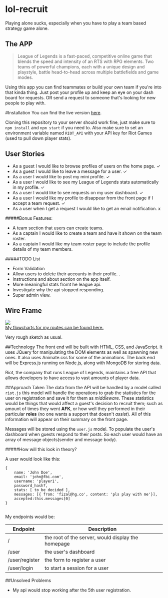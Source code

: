 # lol-recruit


Playing alone sucks, especially when you have to play a team based strategy game alone.  

## The APP

> League of Legends is a fast-paced, competitive online game that blends  the speed and intensity of an RTS with RPG elements. Two teams of powerful champions, each with a unique design and playstyle, battle head-to-head across multiple battlefields and game modes.  

Using this app you can find teammates or build your own team if you're into that kinda thing. Just post your profile up and keep an eye on your dash board for requests. OR send a request to someone that's looking for new people to play with. 

#Installation
You can find the live version [here](https://lol-recruit.herokuapp.com/). 

Cloning this repository to your server should work fine, just make sure to ```npm install``` and ```npm start``` if you need to. Also make sure to set an environment variable named ```RIOT_API``` with your API key for Riot Games (used to pull down player stats).  

## User Stories
* As a guest I would like to browse profiles of users on the home page. ✓
* As a guest I would like to leave a message for a user. ✓
* As a user I would like to post my mini profile. ✓
* As a user I would like to see my League of Legends stats automatically  in my profile. ✓
* As a user I would like to see requests on my user dashboard. ✓
* As a user I would like my profile to disappear from the front page if I accept a team request. ✓
* As a user when I get a request I would like to get an email notification. x

#####Bonus Features:

* A team section that users can create teams.  
* As a captain I would like to create a team and have it shown on the team roster. 
* As a captain I would like my team roster page to include the profile details of my team members.

#####TODO List

* Form Validation
* Allow users to delete their accounts in their profile. .
* Instructions and about section on the app itself. 
* More meaningful stats fromt he league api.
* Investigate why the api stopped responding. 
* Super admin view. 



## Wire Frame
![](http://i.imgur.com/eho5n5H.jpg)
<br>
[My flowcharts for my routes can be found here.](http://imgur.com/a/uNXkQ)

 Very rough sketch as usual.  
 
##Technology
The front end will be built with HTML, CSS, and JavaScript. It uses JQuery for manipulating the DOM elements as well as spawning new ones. It also uses Animate.css for some of the animations. The back end will be Express.js running on Node.js, along with MongoDB for storing data. 

Riot, the company that runs League of Legends, maintains a free API that allows developers to have access to vast amounts of player data. 


##Approach Taken
The data from the API will be handled by a model called ```riot.js``` this model will handle the operations to grab the statistics for the user on registration and save it for them as *middleware*. These statistics would be things that would affect a guest's decision to recruit them; such as amount of times they went **AFK**, or how well they performed in their particular **roles** (no one wants a support that doesn't *assist*). All of this information will appear on their summary on the front page. 

Messages will be stored using the ```user.js``` model. To populate the user's dashboard when guests respond to their posts. So each user would have an array of message objects(sender and message body).  

#####How will this look in theory?

A user would look like this:

```
{
	name: 'John Doe',
	email: 'john@fbi.com',
	username: 'player1',
	password_hash?,
	stats: [ to be decided ],
	messages: [{ from: 'fizal@hg.co', content: 'pls play with me'}],
	accepted:this.messages[0]	
}


```

My endpoints would be: 

|Endpoint|Description|   
|---|---|
|/|the root of the server, would display the homepage|   
|/user|the user's dashboard|   
|/user/register|the form to register a user |
|/user/login|to start a session for a user|


##Unsolved Problems

* My api would stop working after the 5th user registration.


